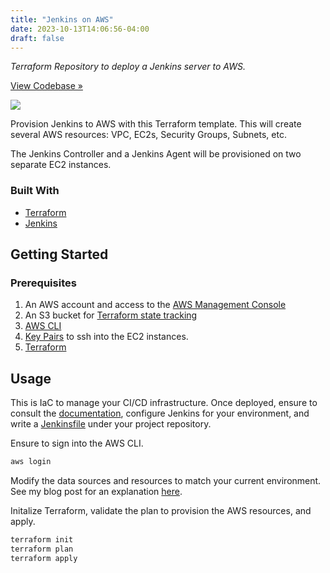 ```yaml
---
title: "Jenkins on AWS"
date: 2023-10-13T14:06:56-04:00
draft: false
---
```


*Terraform Repository to deploy a Jenkins server to AWS.*  

[View Codebase »](https://github.com/codingwithcarl/tf-jenkins)

![](https://external-content.duckduckgo.com/iu/?u=https%3A%2F%2Fio.adafruit.com%2Fblog%2Fimages%2F2016-08-31-jenkins.png&f=1&nofb=1&ipt=90039e2e0091062a4f9ab4a8bb21c9ebaa20806804d6bd4330d0d638ea8fd3b4&ipo=images)

Provision Jenkins to AWS with this Terraform template. This will create several AWS resources: VPC, EC2s, Security Groups, Subnets, etc. 

The Jenkins Controller and a Jenkins Agent will be provisioned on two separate EC2 instances. 

### Built With

* [Terraform](https://www.terraform.io/)
* [Jenkins](https://www.jenkins.io/)

<!-- GETTING STARTED -->
## Getting Started

### Prerequisites

1. An AWS account and access to the [AWS Management Console](https://aws.amazon.com/console/)
2. An S3 bucket for  [Terraform state tracking](https://developer.hashicorp.com/terraform/language/state)
3. [AWS CLI](https://aws.amazon.com/cli/)
4. [Key Pairs](https://docs.aws.amazon.com/AWSEC2/latest/UserGuide/ec2-key-pairs.html) to ssh into the EC2 instances.
5. [Terraform](https://developer.hashicorp.com/terraform/tutorials/aws-get-started/install-cli)

<!-- USAGE EXAMPLES -->
## Usage

This is IaC to manage your CI/CD infrastructure. Once deployed, ensure to consult the [documentation](https://www.jenkins.io/doc/book/), configure Jenkins for your environment, and write a [Jenkinsfile](https://www.jenkins.io/doc/book/pipeline/jenkinsfile/) under your project repository.

Ensure to sign into the AWS CLI.

```bash
aws login
```

Modify the data sources and resources to match your current environment. See my blog post for an explanation [here](https://codingwithcarl.com/posts/2023-10-13-jenkins/).

Initalize Terraform, validate the plan to provision the AWS resources, and apply.

```bash
terraform init
terraform plan
terraform apply
```
